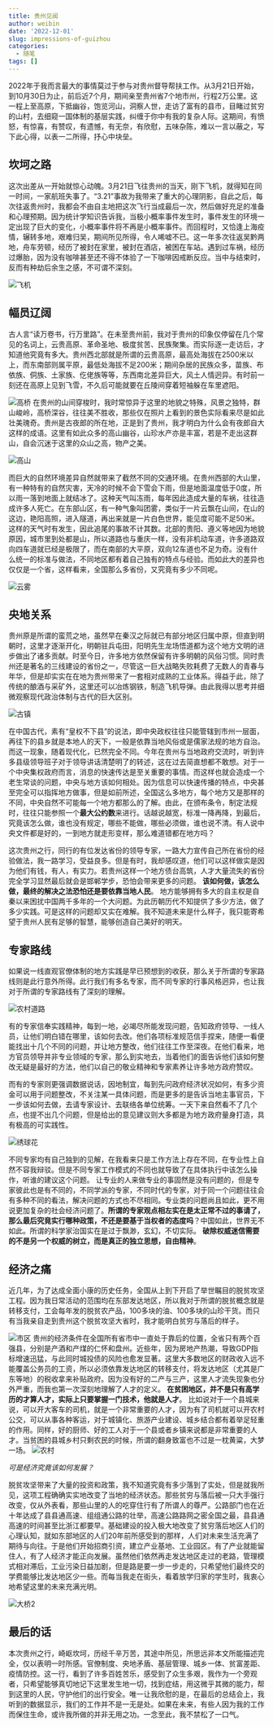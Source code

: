 ```yaml
---
title: 贵州见闻
author: weibin
date: '2022-12-01'
slug: impressions-of-guizhou
categories:
  - 随笔
tags: []
---
```


2022年于我而言最大的事情莫过于参与对贵州督导帮扶工作。从3月21日开始，到10月30日为止，前后近7个月，期间亲至贵州省7个地市州，行程2万公里。这一程上至高原，下抵幽谷，饱览河山，洞察人世，走访了富有的县市，目睹过贫穷的山村，去细窥一国体制的基层实践，纠缠于你中有我的复杂人际。这期间，有愤怒，有惊喜，有赞叹，有遗憾，有无奈，有欣慰，五味杂陈，难以一言以蔽之，写下此心得，以表一二所得，抒心中块垒。

## 坎坷之路

这次出差从一开始就惊心动魄。3月21日飞往贵州的当天，刚下飞机，就得知在同一时间，一家航班失事了。“3.21”事故为我带来了重大的心理阴影，自此之后，每次往返贵州时，我都会不由自主地把这次飞行当成最后一次，然后做好充足的准备和心理预期。因为统计学知识告诉我，当极小概率事件发生时，事件发生的环境一定出现了巨大的变化，小概率事件将不再是小概率事件。而回程时，又恰逢上海疫情，辗转多地，艰难归吴，期间所见所得，令人唏嘘不已。这一年多次往返吴黔两地，舟车劳顿，经历了被封在家里，被封在酒店，被困在车站。遇到过车祸，经历过爆胎，因为没有咖啡甚至还不得不体验了一下咖啡因戒断反应。当中与结束时，反而有种劫后余生之感，不可谓不深刻。

![飞机](https://image-home-qwb.oss-cn-shanghai.aliyuncs.com/image/IMG_4575(Edited).jpg)

## 幅员辽阔

古人言“读万卷书，行万里路”。在未至贵州前，我对于贵州的印象仅停留在几个常见的名词上，云贵高原、革命圣地、极度贫苦、民族聚集。而实际逐一走访后，才知道他究竟有多大。贵州西北部就是所谓的云贵高原，最高处海拔在2500米以上，而东南部则属平原，最低处海拔不足200米；期间杂居的民族众多，苗族、布依族、侗族、土家族、仡佬族等等，东西南北差异巨大，风土人情迥异。有时前一刻还在高原上见到飞雪，不久后可能就要在丘陵间穿着短袖躲在车里遮阳。

![高桥](https://image-home-qwb.oss-cn-shanghai.aliyuncs.com/image/IMG_4018(Edited).jpg)
在贵州的山间穿梭时，我时常惊异于这里的地貌之特殊，风景之独特，群山峻岭，高桥深谷，往往美不胜收，那些仅在照片上看到的景色实际看来尽是如此壮美瑰奇。贵州是古夜郎的所在地，正是到了贵州，我才明白为什么会有夜郎自大这样的成语。这里有如此众多的高山幽谷，山珍水产亦是丰富，若是不走出这群山，自会沉迷于这里的众山之高，物产之美。

![高山](https://image-home-qwb.oss-cn-shanghai.aliyuncs.com/image/IMG_4854(Edited).jpg)

而巨大的自然环境差异自然就带来了截然不同的交通环境。在贵州西部的大山里，有一种特有的自然灾害，天冷的时候不会下雪会下雨，但是地面温度低于0度，所以雨一落到地面上就结冰了。这种天气叫冻雨，每年因此造成大量的车祸，往往造成许多人死亡。在东部山区，有一种气象叫团雾，类似于一片云飘在山间，在山的这边，艳阳高照，进入隧道，再出来就是一片白色世界，能见度可能不足50米。这样的天气时有发生，因此追尾的事故不计其数。北部的贵阳、遵义等地因为地貌原因，城市里到处都是山，所以道路也与重庆一样，没有非机动车道，许多道路双向四车道就已经是极限了，而在南部的大平原，双向12车道也不足为奇。没有什么统一的标准与做法，不同地区都有着自己独有的特点与经验。而如此大的差异也仅仅是一个省，这样看来，全国那么多省份，又究竟有多少不同呢。

![云雾](https://image-home-qwb.oss-cn-shanghai.aliyuncs.com/image/IMG_4786.jpg)

## 央地关系

贵州原是所谓的蛮荒之地，虽然早在秦汉之际就已有部分地区归属中原，但直到明朝时，这里才逐渐开化，明朝驻兵屯田，阳明先生龙场悟道都为这个地方文明的进步做出了诸多贡献。时至今日，许多地方依然保留有许多明朝的风俗习惯。同时贵州还是著名的三线建设的省份之一，尽管这一巨大战略失败耗费了无数人的青春与年华，但是却实实在在地为贵州带来了一套相对成熟的工业体系。得益于此，除了传统的酿酒与采矿外，这里还可以冶炼钢铁，制造飞机导弹。由此我得以思考并细微观察现代政治体制与古代的巨大区别。

![古镇](https://image-home-qwb.oss-cn-shanghai.aliyuncs.com/image/IMG_4301(Edited).jpg)

在中国古代，素有“皇权不下县”的说法，即中央政权往往只能管辖到市州一层面，再往下的县乡就是本地人的天下，一般是依靠当地风俗或是儒家法规的地方自治。而这一现象，随着现代化，已然完全不同。今年在贵州与当地政府交流时，听到许多县级领导班子对于领导讲话清楚明了的转述，这在过去简直想都不敢想。对于一个中央集权政府而言，消息的快速传达是至关重要的事情。而这样也就会造成一个老生常谈的问题，中央与地方该如何相处。因为信息可以快速传播的特点，中央甚至完全可以指挥地方做事，但是如前所述，全国这么多地方，每个地方又是那样的不同，中央自然不可能每一个地方都那么的了解。由此，在颁布条令，制定法规时，往往只能参照一个**最大公约数**来进行。话越说越宽，标准一降再降，到最后，究竟该怎么做，谁也没有规定，哪些不能做，哪些必须做，谁也说不清。有人说中央文件都是好的，一到地方就走形变样，那么难道错都在地方吗？

这次贵州之行，同行的有位发达省份的领导专家，一路大力宣传自己所在省份的经验做法，我一路学习，受益良多。但是有时，我却感叹道，他们可以这样做实是因为他们有钱，有人，有实力。若贵州这样一个地方债台高筑，人才大量流失的省份完全学习显然最后就会是邯郸学步，恐怕会带来更多的问题。
**该如何做，该怎么做，最终的解决之法恐怕还是要依靠当地人民**。
地方能够拥有多大的自主权是自秦以来困扰中国两千多年的一个大问题。为此历朝历代不知提供了多少方法，做了多少实践。可是这样的问题却又实在难解。我不知道未来是什么样子，我只能寄希望于贵州人民有足够的智慧，能够创造自己美好的明天。

## 专家路线

如果说一线直观官僚体制的地方实践是早已预想到的收获，那么关于所谓的专家路线则是此行意外所得。此行我们有多名专家，而不同专家的行事风格迥异，也让我对于所谓的专家路线有了深刻的理解。

![农村道路](https://image-home-qwb.oss-cn-shanghai.aliyuncs.com/image/IMG_4790.jpg)

有的专家信奉实践精神，每到一地，必竭尽所能发现问题，告知政府领导、一线人员，让他们明白错在哪里，该如何去改。他们各项标准规范信手捏来，随便一看便能找出十几个不同的问题，并让地方整改，他们往往工作至深夜。在他们看来，地方官员领导并非专业领域的专家，那么到实地去，当着他们的面告诉他们该如何整改无疑是最好的方法，他们以自己的敬业精神和专家素养让许多地方政府赞叹。

而有的专家则更强调数据说话，因地制宜，每到先问政府经济状况如何，有多少资金可以用于问题整改，不关注某一具体问题，而是更多的是告诉当地主事官员，下一步该如何去做，去请专家设计、去联络各单位统筹。一天下来自然看不了几个点，也提不出几个问题，但是给出的意见建议则大多都是为地方政府量身打造，具有极高的可实践性。

![绣球花](https://image-home-qwb.oss-cn-shanghai.aliyuncs.com/image/IMG_4993(Edited).jpg)

不同专家均有自己独到的见解，在我看来只是工作方法上存在不同，在专业性上自然不容我辩驳。但是不同专家工作模式的不同也就导致了在具体执行中该怎么操作，听谁的建议这个问题。
让专业的人来做专业的事固然是没有问题的，但是专家彼此也是有不同的，不同学派的专家，不同时代的专家，对于同一个问题往往会有多种不同的看法，解决问题的方式也不尽相同。专业类的问题尚且如此，更不用说更加复杂的社会经济问题了。**所谓的专家观点相左实在是太正常不过的事请了，那么最后究竟实行哪种政策，不还是要基于当权者的态度吗**？中国如此，世界无不如此。所谓的科学家治国实在是过于飘渺，玄幻，不切实际。
**破除权威迷信需要的不是另一个权威的树立，而是真正的独立思想，自由精神**。

## 经济之痛

近几年，为了达成全面小康的历史任务，全国从上到下开启了举世瞩目的脱贫攻坚工程。因为我日常活动的范围均在东部发达地区，所以我对于所谓的脱贫概念就是转移支付，工会每年发的脱贫农产品，100多块的油、100多块的山珍干货。而只有当我亲自走到贵州这个脱贫攻坚大省时，我才能明白贫穷与落后的样子。

![市区](https://image-home-qwb.oss-cn-shanghai.aliyuncs.com/image/IMG_4276(Edited).jpg)
贵州的经济条件在全国所有省市中一直处于靠后的位置，全省只有两个百强县，分别是产酒和产煤的仁怀和盘州。近些年，因为房地产热潮，导致GDP指标增速迅猛，与此同时城投债的风险也愈发显著。这里大多数地区的财政收入远不能覆盖公务员的工资，所以必须依靠发达地区的转移支付，将发达地区（尤其是广东等地）的税收拿来补贴政府。因为没有好的二产与三产，这里人才流失现象也分外严重，而我也第一次深刻地理解了人才的定义。
**在贫困地区，并不是只有高学历的才算人才，实际上只要掌握一门技术，他就是人才**。
比如说对于一个县城来说，可以开大客车的司机，就是一个非常重要的人才，因为有了司机就可以开农村公交，可以从事各种客运，对于城镇化、旅游产业建设、城乡结合都有着举足轻重的作用。同样，好的厨师、好的工人对于一个县或者乡镇来说都是非常重要的人才。当贫困的县城乡村只剩农民的时候，所谓的翻身致富也不过是一枕黄粱，大梦一场。
![农村](https://image-home-qwb.oss-cn-shanghai.aliyuncs.com/image/IMG_4177.jpg)

*可是经济究竟该如何发展？*

脱贫攻坚带来了大量的投资和政策，我不知道究竟有多少落到了实处，但是就我所见，这项工程确确实实地改变了当地的经济状态。那些贫穷与落后被一只大手强行改变，仅从外表看，那些山里的人的吃穿住行有了所谓人的尊严。公路部门也在近十年达成了县县通高速、组组通公路的壮举，高速公路路网之密全国之最，县县通高速的时间甚至比浙江都要早。基础建设的投入极大地改变了贫穷落后地区人们的心理认知，就如东部地区的人们20年前所感受到的那样，人们对未来生活充满了期待与向往。于是他们开始招商引资，建立产业基地、工业园区。有了产业就能留住人，有了人经济才能正向发展。虽然他们依然再走发达地区走过的老路，管理模式相对滞后，工业污染日益加剧，但是路是要一步一步走的，只希望他们最终交的学费能够比发达地区少一些。而每当我走在街头，看着放学归家的学生时，我衷心地希望这里的未来充满光明。

![大桥2](https://image-home-qwb.oss-cn-shanghai.aliyuncs.com/image/IMG_4918(Edited).jpg)

## 最后的话

本次贵州之行，崎岖坎坷，历经千辛万苦，其途中所见，所思远非本文所能描述完全，仅以表明一时所感。官僚制度、央地矛盾、基层管理、城乡一体、贫富差距、疫情防控。这一行，看到了许多百姓苦乐，感受到了众生多艰，我作为一个旁观者，只希望能够真切地记下这里发生地一切，找到症结，用这微乎其微的能力，帮到这里的人民，守护他们的出行安全。唯一让我欣慰的是，在最后的总结会上，我听到的数据显示，我们的工作并不是一无是处。如果在未来，有些人因为我的工作而保住生命，或许我所做的并非无用之功。一念至此，我不禁松了一口气。
